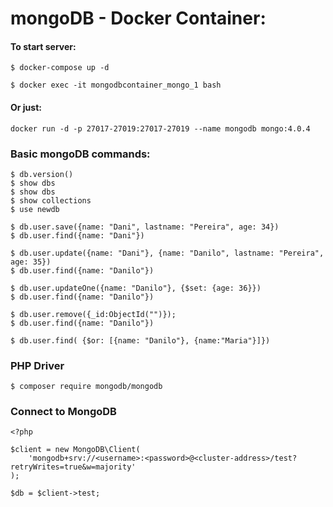 # mongoDB - Docker Container:

#### To start server:
```
$ docker-compose up -d

$ docker exec -it mongodbcontainer_mongo_1 bash
```

#### Or just:
```
docker run -d -p 27017-27019:27017-27019 --name mongodb mongo:4.0.4
```

### Basic mongoDB commands:
```
$ db.version()
$ show dbs
$ show dbs
$ show collections
$ use newdb

$ db.user.save({name: "Dani", lastname: "Pereira", age: 34})
$ db.user.find({name: "Dani"})

$ db.user.update({name: "Dani"}, {name: "Danilo", lastname: "Pereira", age: 35})
$ db.user.find({name: "Danilo"})

$ db.user.updateOne({name: "Danilo"}, {$set: {age: 36}})
$ db.user.find({name: "Danilo"})

$ db.user.remove({_id:ObjectId("")});
$ db.user.find({name: "Danilo"})

$ db.user.find( {$or: [{name: "Danilo"}, {name:"Maria"}]})
```

### PHP Driver
```
$ composer require mongodb/mongodb
```

### Connect to MongoDB
```
<?php

$client = new MongoDB\Client(
    'mongodb+srv://<username>:<password>@<cluster-address>/test?retryWrites=true&w=majority'
);

$db = $client->test;
```
